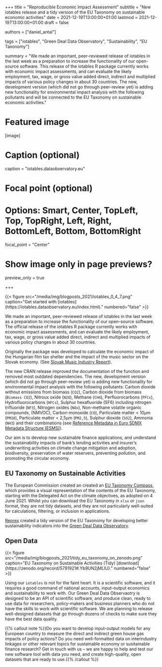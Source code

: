 +++
title = "Reproducible Economic Impact Assessment"
subtitle = "New iotables release and a tidy version of the EU Taxonomy on sustainable economic activities"
date = 2021-12-19T13:00:00+01:00
lastmod = 2021-12-19T13:00:00+01:00
draft = false

authors = ["daniel_antal"]

tags = ["iotables", "Green Deal Data Observatory", "Sustainability", "EU Taxonomy"]

summary = "We made an important, peer-reviewed release of iotables in the last week as a preparation to increase the functionality of our open-source software. This release of the iotables R package currently works with economic impact assessments, and can evaluate the likely employment, tax, wage, or gross value added direct, indirect and multiplied impacts of various policy changes in about 30 countries. The new, development version (which did not go through peer-review yet) is adding new functionality for environmental impact analysis with the following pollutants and will be connected to the EU Taxonomy on sustainable economic activities."

# Featured image
[image]
  # Caption (optional)
  caption = "iotables.dataobservatory.eu"

  # Focal point (optional)
  # Options: Smart, Center, TopLeft, Top, TopRight, Left, Right, BottomLeft, Bottom, BottomRight
  focal_point = "Center"

  # Show image only in page previews?
  preview_only = true

+++

<td style="text-align: center;">{{< figure src="/media/img/blogposts_2021/iotables_0_4_7.png" caption="Get started with  [iotables](https://iotables.dataobservatory.eu/index.html)." numbered="false" >}}</td>

We made an important, peer-reviewed release of iotables in the last week as a preparation to increase the functionality of our open-source software. The official release of the iotables R package currently works with economic impact assessments, and can evaluate the likely employment, tax, wage, or gross value added direct, indirect and multiplied impacts of various policy changes in about 30 countries.

Originally the package was developed to calculate the economic impact of the Hungarian film tax shelter and the impact of the music sector on the Slovak economy. (See [Slovak Music Industry Report](https://music.dataobservatory.eu/publication/slovak_music_industry_2019/)).

The new CRAN release improved the documentation of the function and removed most outdated dependencies.  The new, development version (which did not go through peer-review yet) is adding new functionality for environmental impact analysis with the following pollutants:  Carbon dioxide without emissions from biomass (`CO2`), Carbon dioxide from biomass (`Biomass CO2`), Nitroux oxide (`N2O`), Methane (`CH4`), Perfluorocarbons (`PFCs`), Hydrofluorocarbons (`HFCs`), Sulphur hexafluoride (SF6) including nitrogen trifluoride (`NF3`), Nitrogen oxides (`NOx`), Non-methane volatile organic compounds, (NMVOC), Carbon monoxide (`CO`), Particulate matter < 10μm (`PM10`), Particulate matter < 2,5μm (`PM2,5`), Sulphur dioxide (`SO2`), Ammonia (`NH3`) and their combinations (see [Reference Metadata in Euro SDMX Metadata Structure (ESMS)](https://ec.europa.eu/eurostat/cache/metadata/en/env_ac_ainah_r2_esms.htm)).

Our aim is to develop new sustainable finance applications, and understand the sustainability impacts of bank’s lending activities and insurer’s underwriting activities on climate change mitigation and adoption, biodiversity, preservation of water reservers, preventing pollution, and promoting the circular economy. 

## EU Taxonomy on Sustainable Activities 

The European Commission created an created an [EU Taxonomy Compass](https://ec.europa.eu/sustainable-finance-taxonomy/tool/index_en.htm), which provides a visual representation of the contents of the EU Taxonomy, starting with the Delegated Act on the climate objectives, as adopted on 4 June 2021. Whilst you can download the EU Taxonomy in `xlsx` or `json` format, they are not tidy datasets, and they are not particularly well-suited for calculations, filtering, or inclusion in applications.

[Reprex](https://reprex.nl/) created a tidy version of the EU Taxonomy for developing better sustainability indicators into the [Green Deal Data Observatory](https://greendeal.dataobservatory.eu/).


## Open Data

<td style="text-align: center;">{{< figure src="/media/img/blogposts_2021/tidy_eu_taxonomy_on_zenodo.png" caption="EU Taxonomy on Sustainable Activities (Tidy) [download](https://zenodo.org/record/5791921#.Yb9UN2jMLIU)." numbered="false" >}}</td>

Using our `iotables` is not for the faint heart.  It is a scientific software, and it requires a good command of national accounts, input-output economics and sustainability to work with.  Our Green Deal Data Observaotry is designed to be an API of scientific software, and produce clean, ready to use data for researchers, policy-makers and business planners who do not have the skills to work with scientific software. We are planning to release well-designed datasets that go through dozens of checks to make sure they have the best data quality. 

{{% callout note %}}Do you want to develop input-output models for any European country to measure the direct and indirect green house gas impacts of policy actions?  Do you need well-formatted data on interindustry linkages or other relevant topics for sustainable economy or susitainable finance research?  Get in touch with us – we are happy to help and test our new software tool with data you need, and create high-quality, open datasets that are ready to use.{{% /callout %}}


